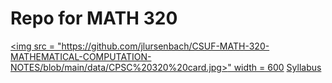 # Repo for MATH 320
[<img src = "https://github.com/jlursenbach/CSUF-MATH-320-MATHEMATICAL-COMPUTATION-NOTES/blob/main/data/CPSC%20320%20card.jpg>" width = 600](https://github.com/jlursenbach/CSUF-MATH-320-MATHEMATICAL-COMPUTATION-NOTES/blob/main/data/CPSC%20320%20card.jpg)
[Syllabus](https://github.com/jlursenbach/CSUF-MATH-320/blob/main/data/Syllabus320Fall2022.pdf)
